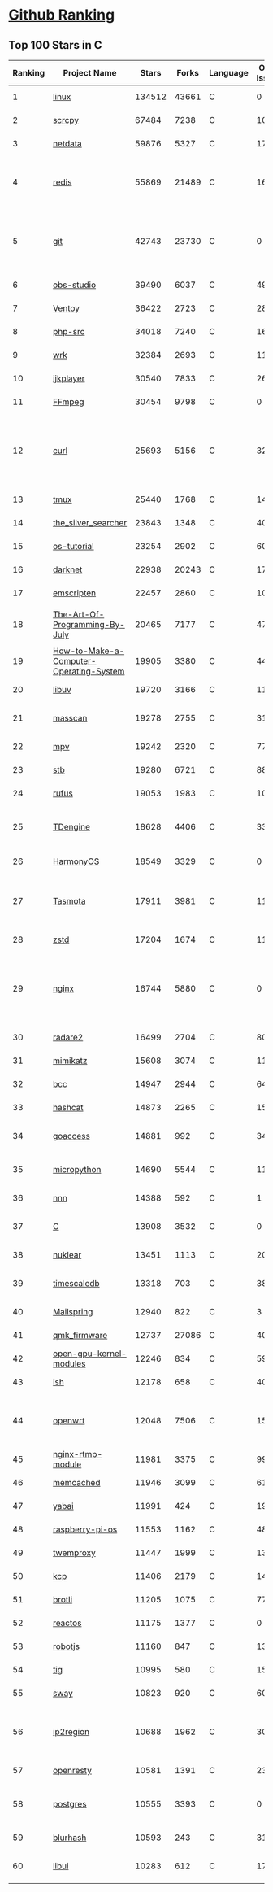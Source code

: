 [Github Ranking](../README.md)
==========

## Top 100 Stars in C

| Ranking | Project Name | Stars | Forks | Language | Open Issues | Description | Last Commit |
| ------- | ------------ | ----- | ----- | -------- | ----------- | ----------- | ----------- |
| 1 | [linux](https://github.com/torvalds/linux) | 134512 | 43661 | C | 0 | Linux kernel source tree | 2022-07-10T21:42:53Z |
| 2 | [scrcpy](https://github.com/Genymobile/scrcpy) | 67484 | 7238 | C | 1037 | Display and control your Android device | 2022-07-08T19:01:25Z |
| 3 | [netdata](https://github.com/netdata/netdata) | 59876 | 5327 | C | 171 | Real-time performance monitoring, done right! https://www.netdata.cloud | 2022-07-11T01:44:28Z |
| 4 | [redis](https://github.com/redis/redis) | 55869 | 21489 | C | 1655 | Redis is an in-memory database that persists on disk. The data model is key-value, but many different kind of values are supported: Strings, Lists, Sets, Sorted Sets, Hashes, Streams, HyperLogLogs, Bitmaps. | 2022-07-10T15:47:53Z |
| 5 | [git](https://github.com/git/git) | 42743 | 23730 | C | 0 | Git Source Code Mirror - This is a publish-only repository but pull requests can be turned into patches to the mailing list via GitGitGadget (https://gitgitgadget.github.io/). Please follow Documentation/SubmittingPatches procedure for any of your improvements. | 2022-07-10T23:21:14Z |
| 6 | [obs-studio](https://github.com/obsproject/obs-studio) | 39490 | 6037 | C | 499 | OBS Studio - Free and open source software for live streaming and screen recording | 2022-07-10T23:14:22Z |
| 7 | [Ventoy](https://github.com/ventoy/Ventoy) | 36422 | 2723 | C | 287 | A new bootable USB solution. | 2022-07-08T00:00:34Z |
| 8 | [php-src](https://github.com/php/php-src) | 34018 | 7240 | C | 165 | The PHP Interpreter | 2022-07-10T22:21:29Z |
| 9 | [wrk](https://github.com/wg/wrk) | 32384 | 2693 | C | 114 | Modern HTTP benchmarking tool | 2022-06-09T02:23:28Z |
| 10 | [ijkplayer](https://github.com/bilibili/ijkplayer) | 30540 | 7833 | C | 2694 | Android/iOS video player based on FFmpeg n3.4, with MediaCodec, VideoToolbox support. | 2022-01-22T10:06:28Z |
| 11 | [FFmpeg](https://github.com/FFmpeg/FFmpeg) | 30454 | 9798 | C | 0 | Mirror of https://git.ffmpeg.org/ffmpeg.git | 2022-07-11T03:00:03Z |
| 12 | [curl](https://github.com/curl/curl) | 25693 | 5156 | C | 32 | A command line tool and library for transferring data with URL syntax, supporting DICT, FILE, FTP, FTPS, GOPHER, GOPHERS, HTTP, HTTPS, IMAP, IMAPS, LDAP, LDAPS, MQTT, POP3, POP3S, RTMP, RTMPS, RTSP, SCP, SFTP, SMB, SMBS, SMTP, SMTPS, TELNET and TFTP. libcurl offers a myriad of powerful features | 2022-07-10T22:29:07Z |
| 13 | [tmux](https://github.com/tmux/tmux) | 25440 | 1768 | C | 14 | tmux source code | 2022-07-08T16:06:21Z |
| 14 | [the_silver_searcher](https://github.com/ggreer/the_silver_searcher) | 23843 | 1348 | C | 404 | A code-searching tool similar to ack, but faster. | 2022-06-26T04:45:36Z |
| 15 | [os-tutorial](https://github.com/cfenollosa/os-tutorial) | 23254 | 2902 | C | 60 | How to create an OS from scratch | 2022-07-06T13:31:41Z |
| 16 | [darknet](https://github.com/pjreddie/darknet) | 22938 | 20243 | C | 1762 | Convolutional Neural Networks | 2022-07-07T20:33:57Z |
| 17 | [emscripten](https://github.com/emscripten-core/emscripten) | 22457 | 2860 | C | 1038 | Emscripten: An LLVM-to-WebAssembly Compiler | 2022-07-10T15:46:32Z |
| 18 | [The-Art-Of-Programming-By-July](https://github.com/julycoding/The-Art-Of-Programming-By-July) | 20465 | 7177 | C | 47 | 本项目曾冲到全球第一，干货集锦见本页面最底部，另完整精致的纸质版《编程之法：面试和算法心得》已在京东/当当上销售 | 2021-07-03T07:47:32Z |
| 19 | [How-to-Make-a-Computer-Operating-System](https://github.com/SamyPesse/How-to-Make-a-Computer-Operating-System) | 19905 | 3380 | C | 44 | How to Make a Computer Operating System in C++ | 2021-12-16T09:10:55Z |
| 20 | [libuv](https://github.com/libuv/libuv) | 19720 | 3166 | C | 112 | Cross-platform asynchronous I/O | 2022-07-11T01:58:19Z |
| 21 | [masscan](https://github.com/robertdavidgraham/masscan) | 19278 | 2755 | C | 318 | TCP port scanner, spews SYN packets asynchronously, scanning entire Internet in under 5 minutes. | 2022-05-27T09:43:23Z |
| 22 | [mpv](https://github.com/mpv-player/mpv) | 19242 | 2320 | C | 774 | 🎥 Command line video player | 2022-07-11T01:52:54Z |
| 23 | [stb](https://github.com/nothings/stb) | 19280 | 6721 | C | 88 | stb single-file public domain libraries for C/C++ | 2022-06-26T23:19:51Z |
| 24 | [rufus](https://github.com/pbatard/rufus) | 19053 | 1983 | C | 10 | The Reliable USB Formatting Utility | 2022-07-09T17:17:07Z |
| 25 | [TDengine](https://github.com/taosdata/TDengine) | 18628 | 4406 | C | 330 | An open-source time-series database with high-performance, scalability and SQL support. It can be widely used in IoT, Connected Vehicles, DevOps, Energy, Finance and other fields. | 2022-07-11T03:00:03Z |
| 26 | [HarmonyOS](https://github.com/Awesome-HarmonyOS/HarmonyOS) | 18549 | 3329 | C | 0 | A curated list of awesome things related to HarmonyOS. 华为鸿蒙操作系统。 | 2022-07-07T01:24:35Z |
| 27 | [Tasmota](https://github.com/arendst/Tasmota) | 17911 | 3981 | C | 11 | Alternative firmware for ESP8266 with easy configuration using webUI, OTA updates, automation using timers or rules, expandability and entirely local control over MQTT, HTTP, Serial or KNX. Full documentation at | 2022-07-10T18:07:03Z |
| 28 | [zstd](https://github.com/facebook/zstd) | 17204 | 1674 | C | 115 | Zstandard - Fast real-time compression algorithm | 2022-07-09T23:29:54Z |
| 29 | [nginx](https://github.com/nginx/nginx) | 16744 | 5880 | C | 0 | An official read-only mirror of http://hg.nginx.org/nginx/ which is updated hourly. Pull requests on GitHub cannot be accepted and will be automatically closed. The proper way to submit changes to nginx is via the nginx development mailing list, see http://nginx.org/en/docs/contributing_changes.html | 2022-06-29T12:06:31Z |
| 30 | [radare2](https://github.com/radareorg/radare2) | 16499 | 2704 | C | 807 | UNIX-like reverse engineering framework and command-line toolset | 2022-07-10T16:41:47Z |
| 31 | [mimikatz](https://github.com/gentilkiwi/mimikatz) | 15608 | 3074 | C | 117 | A little tool to play with Windows security | 2022-07-08T12:59:58Z |
| 32 | [bcc](https://github.com/iovisor/bcc) | 14947 | 2944 | C | 640 | BCC - Tools for BPF-based Linux IO analysis, networking, monitoring, and more | 2022-07-10T06:36:32Z |
| 33 | [hashcat](https://github.com/hashcat/hashcat) | 14873 | 2265 | C | 150 | World's fastest and most advanced password recovery utility | 2022-07-10T13:12:34Z |
| 34 | [goaccess](https://github.com/allinurl/goaccess) | 14881 | 992 | C | 344 | GoAccess is a real-time web log analyzer and interactive viewer that runs in a terminal in *nix systems or through your browser. | 2022-07-06T13:25:37Z |
| 35 | [micropython](https://github.com/micropython/micropython) | 14690 | 5544 | C | 1133 | MicroPython - a lean and efficient Python implementation for microcontrollers and constrained systems | 2022-07-11T02:54:55Z |
| 36 | [nnn](https://github.com/jarun/nnn) | 14388 | 592 | C | 1 | n³ The unorthodox terminal file manager | 2022-07-10T16:07:22Z |
| 37 | [C](https://github.com/TheAlgorithms/C) | 13908 | 3532 | C | 0 | Collection of various algorithms in mathematics, machine learning, computer science, physics, etc implemented in C for educational purposes. | 2022-07-07T03:54:02Z |
| 38 | [nuklear](https://github.com/vurtun/nuklear) | 13451 | 1113 | C | 207 | A single-header ANSI C gui library | 2020-01-03T21:36:41Z |
| 39 | [timescaledb](https://github.com/timescale/timescaledb) | 13318 | 703 | C | 381 | An open-source time-series SQL database optimized for fast ingest and complex queries.  Packaged as a PostgreSQL extension. | 2022-07-09T12:23:26Z |
| 40 | [Mailspring](https://github.com/Foundry376/Mailspring) | 12940 | 822 | C | 3 | :love_letter: A beautiful, fast and fully open source mail client for Mac, Windows and Linux. | 2022-06-20T22:00:52Z |
| 41 | [qmk_firmware](https://github.com/qmk/qmk_firmware) | 12737 | 27086 | C | 403 | Open-source keyboard firmware for Atmel AVR and Arm USB families | 2022-07-11T02:59:43Z |
| 42 | [open-gpu-kernel-modules](https://github.com/NVIDIA/open-gpu-kernel-modules) | 12246 | 834 | C | 59 | NVIDIA Linux open GPU kernel module source | 2022-07-07T09:03:31Z |
| 43 | [ish](https://github.com/ish-app/ish) | 12178 | 658 | C | 403 | Linux shell for iOS | 2022-07-10T07:18:42Z |
| 44 | [openwrt](https://github.com/openwrt/openwrt) | 12048 | 7506 | C | 1512 | This repository is a mirror of https://git.openwrt.org/openwrt/openwrt.git It is for reference only and is not active for check-ins.  We will continue to accept Pull Requests here. They will be merged via staging trees then into openwrt.git. | 2022-07-11T01:03:03Z |
| 45 | [nginx-rtmp-module](https://github.com/arut/nginx-rtmp-module) | 11981 | 3375 | C | 997 | NGINX-based Media Streaming Server | 2022-06-21T08:56:37Z |
| 46 | [memcached](https://github.com/memcached/memcached) | 11946 | 3099 | C | 61 | memcached development tree | 2022-07-06T21:19:30Z |
| 47 | [yabai](https://github.com/koekeishiya/yabai) | 11991 | 424 | C | 191 | A tiling window manager for macOS based on binary space partitioning | 2022-06-03T15:59:25Z |
| 48 | [raspberry-pi-os](https://github.com/s-matyukevich/raspberry-pi-os) | 11553 | 1162 | C | 48 | Learning operating system development using Linux kernel and Raspberry Pi | 2022-02-16T17:29:18Z |
| 49 | [twemproxy](https://github.com/twitter/twemproxy) | 11447 | 1999 | C | 138 | A fast, light-weight proxy for memcached and redis | 2022-05-04T19:04:00Z |
| 50 | [kcp](https://github.com/skywind3000/kcp) | 11406 | 2179 | C | 141 | :zap: KCP - A Fast and Reliable ARQ Protocol | 2022-07-02T14:25:59Z |
| 51 | [brotli](https://github.com/google/brotli) | 11205 | 1075 | C | 77 | Brotli compression format | 2022-05-24T13:03:52Z |
| 52 | [reactos](https://github.com/reactos/reactos) | 11175 | 1377 | C | 0 | A free Windows-compatible Operating System | 2022-07-11T01:25:44Z |
| 53 | [robotjs](https://github.com/octalmage/robotjs) | 11160 | 847 | C | 133 | Node.js Desktop Automation.  | 2022-06-08T15:28:36Z |
| 54 | [tig](https://github.com/jonas/tig) | 10995 | 580 | C | 150 | Text-mode interface for git | 2022-07-07T21:47:07Z |
| 55 | [sway](https://github.com/swaywm/sway) | 10823 | 920 | C | 605 | i3-compatible Wayland compositor | 2022-07-10T07:57:30Z |
| 56 | [ip2region](https://github.com/lionsoul2014/ip2region) | 10688 | 1962 | C | 30 | Ip2region (2.0 - xdb) is a offline IP address manager framework and locator, support billions of data segments, ten microsecond searching performance. xdb engine implementation for many programming languages | 2022-07-08T08:10:58Z |
| 57 | [openresty](https://github.com/openresty/openresty) | 10581 | 1391 | C | 237 | High Performance Web Platform Based on Nginx and LuaJIT | 2022-07-04T13:09:21Z |
| 58 | [postgres](https://github.com/postgres/postgres) | 10555 | 3393 | C | 0 | Mirror of the official PostgreSQL GIT repository. Note that this is just a *mirror* - we don't work with pull requests on github. To contribute, please see https://wiki.postgresql.org/wiki/Submitting_a_Patch | 2022-07-11T02:32:44Z |
| 59 | [blurhash](https://github.com/woltapp/blurhash) | 10593 | 243 | C | 31 | A very compact representation of a placeholder for an image. | 2022-06-20T14:30:39Z |
| 60 | [libui](https://github.com/andlabs/libui) | 10283 | 612 | C | 174 | Simple and portable (but not inflexible) GUI library in C that uses the native GUI technologies of each platform it supports. | 2021-12-20T07:21:10Z |

